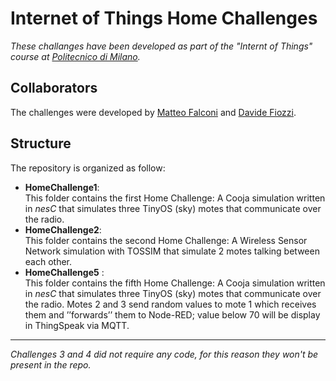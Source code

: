# Internet of Things Home Challenges
*These challanges have been developed as part of the "Internt of Things" course at [Politecnico di Milano](https://www.polimi.it/).*

## Collaborators
The challenges were developed by [Matteo Falconi](https://github.com/TheFalco "Visit Matteo's GitHub") and [Davide Fiozzi](https://github.com/davidefiozzi "Visit Davide's GitHub").
## Structure
The repository is organized as follow:
- __HomeChallenge1__:  
This folder contains the first Home Challenge: A Cooja simulation written in *nesC* that simulates three TinyOS (sky) motes that communicate over the radio.
- __HomeChallenge2__:  
This folder contains the second Home Challenge: A Wireless Sensor Network simulation with TOSSIM that simulate 2 motes talking between each other.
- __HomeChallenge5__ :  
This folder contains the fifth Home Challenge: A Cooja simulation written in *nesC* that simulates three TinyOS (sky) motes that communicate over the radio. Motes 2 and 3 send random values to mote 1 which receives them and ’’forwards’’ them to Node-RED; value below 70 will be display in ThingSpeak via MQTT. 
---
_Challenges 3 and 4 did not require any code, for this reason they won't be present in the repo._
